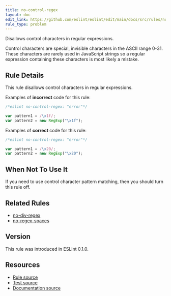 ```yaml
---
title: no-control-regex
layout: doc
edit_link: https://github.com/eslint/eslint/edit/main/docs/src/rules/no-control-regex.md
rule_type: problem
---
```


<!--RECOMMENDED-->

Disallows control characters in regular expressions.

Control characters are special, invisible characters in the ASCII range 0-31. These characters are rarely used in JavaScript strings so a regular expression containing these characters is most likely a mistake.

## Rule Details

This rule disallows control characters in regular expressions.

Examples of **incorrect** code for this rule:

```js
/*eslint no-control-regex: "error"*/

var pattern1 = /\x1f/;
var pattern2 = new RegExp("\x1f");
```

Examples of **correct** code for this rule:

```js
/*eslint no-control-regex: "error"*/

var pattern1 = /\x20/;
var pattern2 = new RegExp("\x20");
```

## When Not To Use It

If you need to use control character pattern matching, then you should turn this rule off.

## Related Rules

* [no-div-regex](no-div-regex)
* [no-regex-spaces](no-regex-spaces)

## Version

This rule was introduced in ESLint 0.1.0.

## Resources

* [Rule source](https://github.com/eslint/eslint/tree/HEAD/lib/rules/no-control-regex.js)
* [Test source](https://github.com/eslint/eslint/tree/HEAD/tests/lib/rules/no-control-regex.js)
* [Documentation source](https://github.com/eslint/eslint/tree/HEAD/docs/src/rules/no-control-regex.md)
